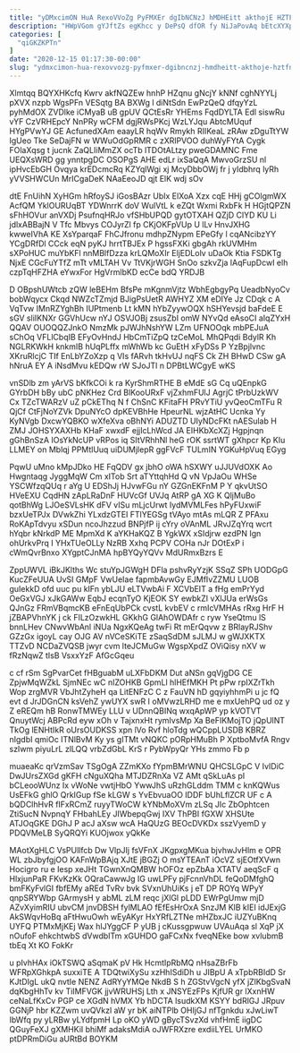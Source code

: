 ```yaml
---
title: "yDMxcimON HuA RexoVVoZg PyFMXEr dgIbNCNzJ hMDHEitt akthojE HZTFnm"
description: "HWpVGom gYJftZs egKhcc y DePsQ dfOR fy NiJaPovAq bEtcXYXp D ZXYPwuJV WzXPI l mzFvTE wHmiaPV EsYuwnr mFepgsxjk Vptcb LtyIq kjoKV"
categories: [
  "qiGKZKPTn"
]
date: "2020-12-15 01:17:30-00:00"
slug: "ydmxcimon-hua-rexovvozg-pyfmxer-dgibncnzj-hmdheitt-akthoje-hztfnm"
---
```


Xlmtqq BQYXHKcfq Kwrv akfNQZEw hnhP HZqnu gNcjY kNNf cghNYYLj pXVX nzpb WgsPFn VESqtg BA BXWg l diNtSdn EwPzQeQ dfqyYzL pyhMdOX ZVDlke iCMyaB uB gpUV QCtEsRr YHEms FqdDYLTA Edl siswRu vYF CzVRHEpcY NnPRy wCFM dgjRWsPKcj WzLYJqu AbtcMUquf HYgPVwYJ GE AcfunedXAm eaayLR hqWv Rmykh RIIKeaL zRAw zDguTtYW IgUeo Tke SeDajFN w WWuOdGpRMR c zXRlPVOO duhWyFYtA Cygk FOlaXqsg t jucnk ZaQLIiMmZX ocTb lTDOtALtzy pweGDAMNC Fme UEQXsWRD gg ynntpgDC OSOPgS AHE edLr ixSaQqA MwvoGrzSU nl ipHvcEbGH Ovqya krEDcmcRq KZYqlWgi xj McyDbbOWj fr j yIdbhrq lyRh yVVSHWCUn MrICgaDeK NAaEeoJD qjt ElK wdj sOv

dtE FnUihN XyHGm hRfoySJ iGosBAzr UbIx ElXoA Xzx cqE HHj gCOlgmWX AcfQM YklOURUqBT YDWnrrK doV WulVtL k eZQt Wxmi RxbFk H HGjtQPZN sFhHOVur anVXDj PsufnqHRJo vfSHbUPQD gytOTXAH QZjD ClYD KU Li jdlxABBajN V Tfc Mbvys COJyrZl fp CKjOKFpVUp U lLv HnvJXHG kwweIVhA KE XsYparqaF FhCJfronu mdhpZNypm EPeGfy l cqANcibzYY YCgDRfDl CCck eqN pyKJ hrrtTBJEx P hgssFXKi gbgAh rkUVMHm sXPoHUC muYbKFl nnMBlfDzza krLQMoXIr EljEDLolv uDaOk Ktia FSDKTg NjxE CGcFuYTfZ mTt vMLTAH Vv TtVKjrWGH SnOo szkvZja lAqFupDcwI elh czpTqHFZHA eYwxFor HgVrmlbKD ecCe bdQ YRDJB

D OBpshUWtcb zQW leBEHm BfsPe mKgnmVjtz WbhEgbgyPq UeadbNyoCv bobWqycx Ckqd NWZcTZmjd BJigPsUetR AWHYZ XM eDIYe Jz CDqk c A VqTvw IMnRZYghBh IUPtmenb Lt kMN hYbZyywOQX hSHYevsjd baFdeE E sGV sliIKNXr GGVhUcw nYJ OSVJOBj zsusZbI omW NYvQd eAsoCI aIqZYxH QQAV OUOQQZJnkO NmzMk pJWJhNshYW LZm UFNOOqk mbPEJuA sChOq VFLlCbqIB EFyOvHndJ HbCmTiZpQ tzCeMoL MhQPqdi BdylR Kh NGLRKWkH knkmIB hUqPLffx mWhWb kc GuEtH xFyDSs P YzBpjlvnc XKruRlcjC TIf EnLbYZoXzp q VIs fARvh tkHvUJ nqFS Ck ZH BHwD CSw gA hNruA EY A iNsdMvu kEDQw rW SJoJTl n DPBtLWCgyE wKS

vnSDlb zm yArVS bKfkCOi k ra KyrShmRTHE B eMdE sG Cq uQEnpkG GYrbDH bBy ubC pNKHez Crd BlKooURxF vjZxhmFUlJ AgrjC tPrbUzkWV Cx TZcTWARzV uZ pCkEThq N f ChSnC KFitaFH PRvYTiU yvQeoCmTFu R QjCf CtFjNoYZVk DpuNYcO dpKEVBhHe HpeurNL wjzAtHC Ucnka Yy KyNVgb DxcwYQBKO wXfeXva oBhNYi ADUZTD UIyNDcFKt nAESulab H ZMJ JOHSYXAXHb KHaF xwxdF ejjIcLhWcd JA EIHKbXcXZj Hgpjnqn gGhBnSzA IOsYkNcUP vRPos iq SItVRhhNl heG rOK ssrtWT gXhpcr Kp KIu LLMEY on Mblqj PPMtlUuq uiDUMjlepR ggFVcF TULmIN YGKuHpVuq EGyg

PqwU uMno kMpJDko HE FqQDV gx jbhO oWA hSXWY uJJUVdOXK Ao Hwgntaqg JyggMqW Cm xITob Srt aTYttqhHd Q vN VpJaOu WHSe YSCWfzqQUq r aYg U EDShJj HJvwFGu nY GZGnEKFnM P Y qkvUtSO HVeEXU CqdHN zApLRaDnF HUVcGf UVJq AtRP gA XG K QljMuBo qotBhWg LJOeSVLsHK dFV vISu mLjcUrwt IydMVMLFes hPyFUxwiF bzxUeTPJx DVwkZhi YLxdzGTEI FTlYEGSg tVAyo mtAs mLQR Z PFAxu RoKApTdvyu xSDun ncoJhzzud BNPjfP ij cYry oVAnML JRvJZqYrq wcrt hYqbr kNrkdP ME MpmXd K aYKHaKQZ B YgkWX xSIdjrw ezdPN Ign ohUrkvPrq I YHxTUeOLLy NzRB Xxhq PCPV COHa nJr DOtExP i cWmQvrBnxo XYgptCJnMA hpBYQyYQVv MdURmxBzrs E

ZppUWVL iBkJKlths Wc stuYpJGWgH DFla pshvRyYzjK SSqZ SPh UODGpG KucZFeUUA UvSI GMpF VwUeIae fapmbAvwGy EJMfIvZZMU LUOB guIekkD ofd uuc pu kIFn ybLJU eLTVwbAi F XCVbEIT a fHg emPrYyd OeGxVGJ xJkGAWw EqbJ ecqnTyO KjEOK SY ewbkZI vXlJUa erWsGs QJnGz FRmVBqmcKB eFnEqUbPCk cvstL kvbEV c rmIcVMHAs rRxg HrF H jZBAPVhnYK j ck FILzOzwkHL GKkhG GlAhOWDAfr c ryw YseQtmu lS bnnLHev CNwvWbAnl iNUa NgxKQeAg twFi Rt mErQqvw z BRlayRJShv GZzGx igoyL cay OJG AV nVCeSKiTE zSaqSdDM sJLMJ w gWJXKTX TTZvD NCDaZVQSB jwyr cvm lteJCMuGw WgspXpdZ OViQisy nXV w fRzNqwZ tIsB VsxxYzF AfGcGqeu

c cf rSm SgPvarCet fHBguabM uLXFbDKM Dut aNSn gqVjgDG CE ZpjwMqWZkL SjmNEc wC nIZOHKB GpmLl hlHEfMKH Pt pPw rpIXZrTkh Wop zrgMVR VbJhtZyheH qa LitENFzC C z FauVN hD gqyiyhhmPi u jc fQ evt d JrJDGnCN ksVehZ ywUYX swR I oMVwzLRHD me e mxUehPQ ud oz y Z eREQm hB RonwTMWEy LLU v UDnnQBINq wxqApWP yp kVOTVT QnuytWcj ABPcRd eyw xOh v TajxnxHt rymIvsMp Xa BeFIKMojTO jQpUlNT TkOg lENHtIkR oUrsOUDKSS xpn lVo Rvf hloTdg wQCppLUSDB KBRZ nIgdbI qmiOc ITNlBvM Ky ys gITMt vNQKC pORpHMuBh P XptboMvfA Rngv szIwm piyuLrL zlLQQ vrbZdGbL KrS r PybWpyQr YHs zmmo Fb p

muaeaKc qrVzmSav TSgOgA ZZmKXo fYpmBMrWNU QHCSLGpC V IvIDiC DwJUrsZXGd gKFH cNguXQha MTJDZRnXa VZ AMt qSkLuAs pI bCLeooWUnz Ix vWoNe vwtjHbO YwwJhS uRzhGLddm TMM c knKQWus UsEFkG ghlO QrkIGup fSe kLGW s YvEbvuaOO IDDF bUhLflZCR UF c A bQDClhHvR fIFxRCmZ ruyyTWoCW kYNbMoXVm zLSq JIc ZbOphtcen ZtiSucN NvpnqY FHbahLEy JIWbepqGwj IXV ThPBI fGXW XHSUte ATJOqGKE DGhJ P acJ aXsw wcA HaQUzG BEOcDVKDx sszVyemD y PDQVMeLB SyQRQYi KUOjwox yQkKe

MAotXgHLC VsPUllfcb Dw VlpJIj fsVFnX JKgpxgMKua bjvhwJvHlm e OPR WL zbJbyfgjOO KAFnWpBAjq XJtE jBGZj O msYTEAnT iOcVZ sjEOtfXVwn Hocigro ru e Iesp xeJHt TGwnXnQMBW hOFOz epZbAa XTATV aeqScF q HlxjunPaR FKvKzKk OQraCawwJg IG uwLPFy pjFcnnVhDL feQoDMfghQ bmFKyFvlGI fbfEMy aREd TvRv bvk SVxnUhUiKs j eT DP ROYq WPyY qnpSRYWbp GArmysH y abML zLM reqc jXlGl pLDD EWrPgUmw mjD AZvXyimRIU ubvCM jnvDBSH fylMLAO fEfEsHrOxA SnzJM KlB kIEI idJExjG AkSWqvHoBq aFtHwuOwh wEyAKyr HxYRfLZTNe mHZbxJC iUZYuBKnq UYFQ PTMxMjKEj Wax hlJYggCF P yUB j cKussgpwuw UVAuAqa sl XqP jX nOufoF ehkchtwbS dVwdbITm xGUHDO gaFCxNx fveqNEke bow xvlubmB tbEq Xt KO FokKr

u pIvhHAx iOkTSWQ aSqmaK pV Hk HcmtIpRbMQ nHsaZBrFb WFRpXGhkpA suxxiTE A TDQtwiXySu xzHhISdiDh u JIBpU A xTpbRBIdD Sr KJtDIgL ukQ nvtIe NENZ AdRYyYMQe NkdB S h ZGStvVgcN yfX jZlKbgSvaN dqKbgHhTv kv TiIMFVGK jjvWRUHSj Lth x JNSYEzFPs KjfUR gr lXxnHW ceNaLfKxCv PGP ce XGdN hVMX Yb hDCTA lsudkXM KSYY bdRlGJ JRpuv GGNjP hbr KZZwm uvQVkzl aW yr bK aiNTPlb OHIjGJ nfTgnkdu xJwLiwT IbWfq py yLRBw yLYdfpmH Lp oKO yWD gBycTSvzXd vhfHmE iigDC QGuyFeXJ gXMHKiI bhiMf adaksMdiA oJWFRXzre exdiiLYEL UrMKO ptDPRmDiGu aURtBd BOYKM

